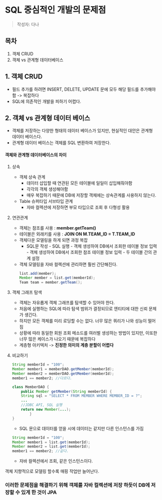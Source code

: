 # SQL 중심적인 개발의 문제점
> 작성자: 다나

## 목차
1. 객체 CRUD
2. 객체 vs 관계형 데이터베이스

## 1. 객체 CRUD
- 필드 추가를 하려면 INSERT, DELETE, UPDATE 문에 모두 해당 필드를 추가해야함 -> 복잡하다
- SQL에 의존적인 개발을 피하기 어렵다.

## 2. 객체 vs 관계형 데이터 베이스
- 객체를 저장하는 다양한 형태의 데이터 베이스가 있지만, 현실적인 대안은 관계형 데이터 베이스다.
- 관계형 데이터 베이스는 객체를 SQL 변환하여 저장한다.
#### 객체와 관계형 데이터베이스의 차이

1. 상속
    - 객체 상속 관계
        - 데이터 삽입할 때 연관된 모든 테이블에 일일이 삽입해줘야함
        - 각각의 객체 생성해야함
        - 매우 복잡하기 때문에 DB에 저장할 객체에는 상속관계를 사용하지 않는다.
    - Table 슈퍼타입 서브타입 관계
        - 자바 컬렉션에 저장하면 부모 타입으로 조회 후 다형성 활용
2. 연관관계
    - 객체는 참조를 사용 : **member.getTeam()**
    - 테이블은 외래키를 사용 : **JOIN ON M.TEAM_ID = T.TEAM_ID**
    - 객체다운 모델링을 하게 되면 과정 복잡
        - SQL문 작성 - SQL 실행 - 객체 생성하여 DB에서 조회한 테이블 정보 입력 - 객체 생성하여 DB에서 조회한 참조 테이블 정보 입력 - 두 테이블 간의 관계 설정
    - 객체 모델링을 자바 컬렉션에 관리하면 훨씬 간단해진다.
      ```java
      list.add(member);
      Member member = list.get(memberId);
      Team team = member.getTeam();
      ```
3. 객체 그래프 탐색
   - 객체는 자유롭게 객체 그래프를 탐색할 수 있어야 한다.
   - 처음에 실행하는 SQL에 따라 탐색 범위가 결정되므로 엔티티에 대한 신뢰 문제가 생긴다.
   - 하지만 모든 객체를 미리 로딩할 수는 없다. 너무 많은 쿼리가 나와 성능이 떨어짐
   - 상황에 따라 동일한 회원 조회 메소드를 여러벌 생성하는 방법이 있지만, 이또한 너무 많은 케이스가 나오기 때문에 복잡하다
   - 계층형 아키텍처 -> **진정한 의미의 계층 분할이 어렵다**
4. 비교하기
    ```java
    String memberId = "100";
    Member member1 = memberDAO.getMember(memberId);
    Member member2 = memberDAO.getMember(memberId);
    member1 == member2; //다르다.

    class MemberDAO {
        public Member getMember(String memberId) {
        String sql = "SELECT * FROM MEMBER WHERE MEMBER_ID = ?";
        ...
        //JDBC API, SQL 실행
        return new Member(...);
            }
    }
    ```
    - SQL 문으로 데이터를 얻을 시에 데이터는 같지만 다른 인스턴스를 가짐

    
    ```java
    String memberId = "100";
    Member member1 = list.get(memberId);
    Member member2 = list.get(memberId);
    member1 == member2; //같다.
    ```
   - 자바 컬렉션에서 조회, 같은 인스턴스이다.


객체 지향적으로 모델링 할수록 매핑 작업만 늘어난다.
### 이러한 문제점을 해결하기 위해 객체를 자바 컬렉션에 저장 하듯이 DB에 저장할 수 있게 한 것이 JPA

     

